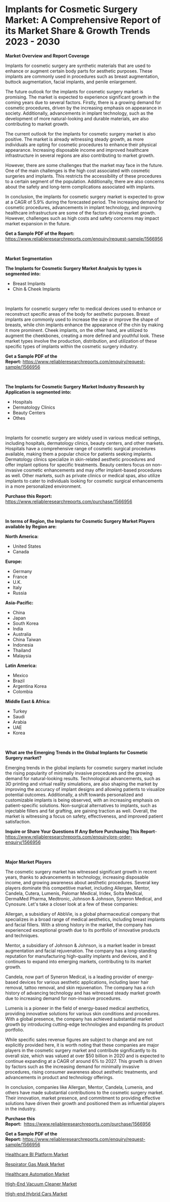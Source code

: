 <p><h1>Implants for Cosmetic Surgery Market: A Comprehensive Report of its Market Share & Growth Trends 2023 - 2030</h1></p><p><strong>Market Overview and Report Coverage</strong></p>
<p><p>Implants for cosmetic surgery are synthetic materials that are used to enhance or augment certain body parts for aesthetic purposes. These implants are commonly used in procedures such as breast augmentation, buttock augmentation, facial implants, and penile enlargement.</p><p>The future outlook for the implants for cosmetic surgery market is promising. The market is expected to experience significant growth in the coming years due to several factors. Firstly, there is a growing demand for cosmetic procedures, driven by the increasing emphasis on appearance in society. Additionally, advancements in implant technology, such as the development of more natural-looking and durable materials, are also contributing to market growth.</p><p>The current outlook for the implants for cosmetic surgery market is also positive. The market is already witnessing steady growth, as more individuals are opting for cosmetic procedures to enhance their physical appearance. Increasing disposable income and improved healthcare infrastructure in several regions are also contributing to market growth.</p><p>However, there are some challenges that the market may face in the future. One of the main challenges is the high cost associated with cosmetic surgeries and implants. This restricts the accessibility of these procedures to a certain segment of the population. Additionally, there are also concerns about the safety and long-term complications associated with implants.</p><p>In conclusion, the implants for cosmetic surgery market is expected to grow at a CAGR of 5.9% during the forecasted period. The increasing demand for cosmetic procedures, advancements in implant technology, and improving healthcare infrastructure are some of the factors driving market growth. However, challenges such as high costs and safety concerns may impact market expansion in the future.</p></p>
<p><strong>Get a Sample PDF of the Report:</strong> <a href="https://www.reliableresearchreports.com/enquiry/request-sample/1566956">https://www.reliableresearchreports.com/enquiry/request-sample/1566956</a></p>
<p>&nbsp;</p>
<p><strong>Market Segmentation</strong></p>
<p><strong>The Implants for Cosmetic Surgery Market Analysis by types is segmented into:</strong></p>
<p><ul><li>Breast Implants</li><li>Chin & Cheek Implants</li></ul></p>
<p>&nbsp;</p>
<p><p>Implants for cosmetic surgery refer to medical devices used to enhance or reconstruct specific areas of the body for aesthetic purposes. Breast implants are commonly used to increase the size or improve the shape of breasts, while chin implants enhance the appearance of the chin by making it more prominent. Cheek implants, on the other hand, are utilized to augment the cheekbones, creating a more defined and youthful look. These market types involve the production, distribution, and utilization of these specific types of implants within the cosmetic surgery industry.</p></p>
<p><strong>Get a Sample PDF of the Report:</strong>&nbsp;<a href="https://www.reliableresearchreports.com/enquiry/request-sample/1566956">https://www.reliableresearchreports.com/enquiry/request-sample/1566956</a></p>
<p>&nbsp;</p>
<p><strong>The Implants for Cosmetic Surgery Market Industry Research by Application is segmented into:</strong></p>
<p><ul><li>Hospitals</li><li>Dermatology Clinics</li><li>Beauty Centers</li><li>Othes</li></ul></p>
<p>&nbsp;</p>
<p><p>Implants for cosmetic surgery are widely used in various medical settings, including hospitals, dermatology clinics, beauty centers, and other markets. Hospitals have a comprehensive range of cosmetic surgical procedures available, making them a popular choice for patients seeking implants. Dermatology clinics specialize in skin-related aesthetic procedures and offer implant options for specific treatments. Beauty centers focus on non-invasive cosmetic enhancements and may offer implant-based procedures as well. Other markets, such as private clinics or medical spas, also utilize implants to cater to individuals looking for cosmetic surgical enhancements in a more personalized environment.</p></p>
<p><strong>Purchase this Report:</strong>&nbsp; <a href="https://www.reliableresearchreports.com/purchase/1566956">https://www.reliableresearchreports.com/purchase/1566956</a></p>
<p>&nbsp;</p>
<p><strong>In terms of Region, the Implants for Cosmetic Surgery Market Players available by Region are:</strong></p>
<p>
    <p> <strong> North America: </strong>
        <ul>
            <li>United States</li>
            <li>Canada</li>
        </ul>
        </p> 
    <p> <strong> Europe: </strong>
        <ul>
            <li>Germany</li>
            <li>France</li>
            <li>U.K.</li>
            <li>Italy</li>
            <li>Russia</li>
        </ul>
        </p> 
    <p> <strong> Asia-Pacific: </strong>
        <ul>
            <li>China</li>
            <li>Japan</li>
            <li>South Korea</li>
            <li>India</li>
            <li>Australia</li>
            <li>China Taiwan</li>
            <li>Indonesia</li>
            <li>Thailand</li>
            <li>Malaysia</li>
        </ul>
        </p> 
    <p> <strong> Latin America: </strong>
        <ul>
            <li>Mexico</li>
            <li>Brazil</li>
            <li>Argentina Korea</li>
            <li>Colombia</li>
        </ul>
        </p> 
    <p> <strong> Middle East & Africa: </strong>
        <ul>
            <li>Turkey</li>
            <li>Saudi</li>
            <li>Arabia</li>
            <li>UAE</li>
            <li>Korea</li>
        </ul>
    </p>
    </p>
<p>&nbsp;</p>
<p><strong>What are the Emerging Trends in the Global Implants for Cosmetic Surgery market?</strong></p>
<p><p>Emerging trends in the global implants for cosmetic surgery market include the rising popularity of minimally invasive procedures and the growing demand for natural-looking results. Technological advancements, such as 3D printing and virtual reality simulations, are also shaping the market by improving the accuracy of implant designs and allowing patients to visualize potential outcomes. Additionally, a shift towards personalized and customizable implants is being observed, with an increasing emphasis on patient-specific solutions. Non-surgical alternatives to implants, such as injectable fillers and fat grafting, are gaining traction as well. Overall, the market is witnessing a focus on safety, effectiveness, and improved patient satisfaction.</p></p>
<p><strong>Inquire or Share Your Questions If Any Before Purchasing This Report</strong>- <a href="https://www.reliableresearchreports.com/enquiry/pre-order-enquiry/1566956">https://www.reliableresearchreports.com/enquiry/pre-order-enquiry/1566956</a></p>
<p>&nbsp;</p>
<p><strong>Major Market Players</strong></p>
<p><p>The cosmetic surgery market has witnessed significant growth in recent years, thanks to advancements in technology, increasing disposable income, and growing awareness about aesthetic procedures. Several key players dominate this competitive market, including Allergan, Mentor, Candela, Cutera, Lumenis, Palomar Medical, Iridex, Solta Medical, DermaMed Pharma, Medtronic, Johnson & Johnson, Syneron Medical, and Cynosure. Let's take a closer look at a few of these companies:</p><p>Allergan, a subsidiary of AbbVie, is a global pharmaceutical company that specializes in a broad range of medical aesthetics, including breast implants and facial fillers. With a strong history in the market, the company has experienced exceptional growth due to its portfolio of innovative products and techniques.</p><p>Mentor, a subsidiary of Johnson & Johnson, is a market leader in breast augmentation and facial rejuvenation. The company has a long-standing reputation for manufacturing high-quality implants and devices, and it continues to expand into emerging markets, contributing to its market growth.</p><p>Candela, now part of Syneron Medical, is a leading provider of energy-based devices for various aesthetic applications, including laser hair removal, tattoo removal, and skin rejuvenation. The company has a rich history of advancing technology and has witnessed steady market growth due to increasing demand for non-invasive procedures.</p><p>Lumenis is a pioneer in the field of energy-based medical aesthetics, providing innovative solutions for various skin conditions and procedures. With a global presence, the company has achieved substantial market growth by introducing cutting-edge technologies and expanding its product portfolio.</p><p>While specific sales revenue figures are subject to change and are not explicitly provided here, it is worth noting that these companies are major players in the cosmetic surgery market and contribute significantly to its overall size, which was valued at over $50 billion in 2020 and is expected to continue expanding at a CAGR of around 6% to 2027. This growth is driven by factors such as the increasing demand for minimally invasive procedures, rising consumer awareness about aesthetic treatments, and advancements in product and technology offerings.</p><p>In conclusion, companies like Allergan, Mentor, Candela, Lumenis, and others have made substantial contributions to the cosmetic surgery market. Their innovation, market presence, and commitment to providing effective solutions have driven their growth and positioned them as influential players in the industry.</p></p>
<p><strong>Purchase this Report:</strong>&nbsp;&nbsp;<a href="https://www.reliableresearchreports.com/purchase/1566956">https://www.reliableresearchreports.com/purchase/1566956</a></p>
<p></p>
<p><strong>Get a Sample PDF of the Report:</strong>&nbsp;<a href="https://www.reliableresearchreports.com/enquiry/request-sample/1566956">https://www.reliableresearchreports.com/enquiry/request-sample/1566956</a></p>
<p><p><a href="https://medium.com/@amaliarobel/healthcare-bi-platform-market-size-growth-forecast-2023-2030-11aa9f0d4a1b">Healthcare BI Platform Market</a></p><p><a href="https://www.linkedin.com/pulse/respirator-gas-mask-market-size-growth-forecast-from-2023-p8sje/">Respirator Gas Mask Market</a></p><p><a href="https://medium.com/@irwingibson727/healthcare-automation-market-size-growth-forecast-2023-2030-7a13dfcb6df2">Healthcare Automation Market</a></p><p><a href="https://www.linkedin.com/pulse/high-end-vacuum-cleaner-market-size-growth-forecast-3f3ec/">High-End Vacuum Cleaner Market</a></p><p><a href="https://www.linkedin.com/pulse/high-end-hybrid-cars-market-size-growth-forecast-from-t1tje/">High-end Hybrid Cars Market</a></p></p>
